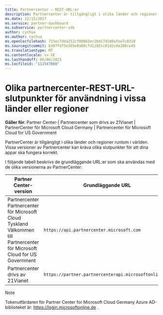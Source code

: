 ```yaml
---
title: Partnercenter – REST-URL:er
description: Partnercenter är tillgängligt i olika länder och regioner. Lär dig vilka partnercenterslutpunkter och grundläggande REST-URL:er som dina appar ska använda för att fungera korrekt.
ms.date: 12/15/2017
ms.service: partner-dashboard
ms.subservice: partnercenter-sdk
author: cychua
ms.author: cychua
ms.openlocfilehash: 715ec7dda252cf096b2ec2bd1745d8afee7c8310
ms.sourcegitcommit: b307fd75e305e0a88cfd1182cc01d2c9a108ce45
ms.translationtype: MT
ms.contentlocale: sv-SE
ms.lasthandoff: 06/06/2021
ms.locfileid: "111547860"
---
```

# <a name="different-partner-center-rest-url-end-points-for-use-in-certain-countries-or-regions"></a>Olika partnercenter-REST-URL-slutpunkter för användning i vissa länder eller regioner

**Gäller för**: Partner Center-| Partnercenter som drivs av 21Vianet | PartnerCenter för Microsoft Cloud Germany | Partnercenter för Microsoft Cloud for US Government

PartnerCenter är tillgängligt i olika länder och regioner runtom i världen. Vissa versioner av Partnercenter kan kräva olika slutpunkter för att dina appar ska fungera korrekt.

I följande tabell beskrivs de grundläggande URL:er som ska användas med de olika versionerna av PartnerCenter:

| Partner Center-version  | Grundläggande URL  |
|---------|---------|
|Partnercenter</br>Partnercenter för Microsoft Cloud Tyskland</br>Välkommen till Partnercenter för Microsoft Cloud for US Government     | `https://api.partnercenter.microsoft.com`        |
|Partnercenter drivs av 21Vianet  |  `https://partner.partnercenterapi.microsoftonline.cn`       |

>[!NOTE]
>Tokenutfärdaren för Partner Center for Microsoft Cloud Germany Azure AD-biblioteket är: https://login.microsoftonline.de .
